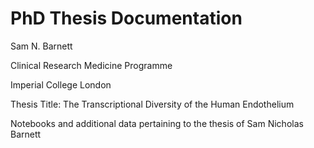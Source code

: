 # PhD Thesis Documentation

Sam N. Barnett

Clinical Research Medicine Programme

Imperial College London

Thesis Title: The Transcriptional Diversity of the Human Endothelium

Notebooks and additional data pertaining to the thesis of Sam Nicholas Barnett
